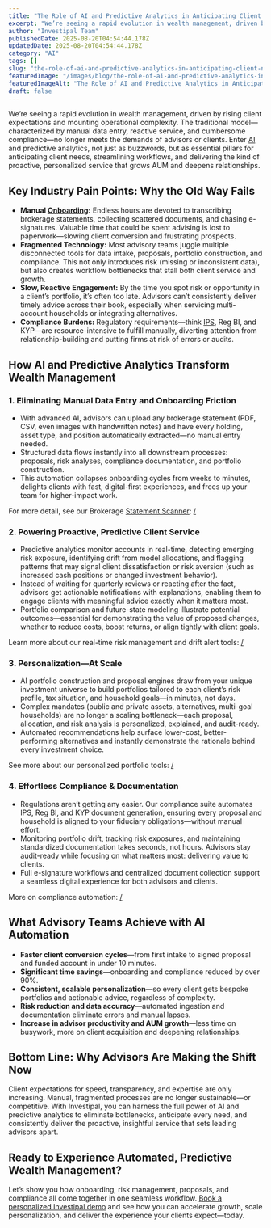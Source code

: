 ```yaml
---
title: "The Role of AI and Predictive Analytics in Anticipating Client Needs in Wealth Management"
excerpt: "We’re seeing a rapid evolution in wealth management, driven by rising client expectations and mounting operational complexity."
author: "Investipal Team"
publishedDate: 2025-08-20T04:54:44.178Z
updatedDate: 2025-08-20T04:54:44.178Z
category: "AI"
tags: []
slug: "the-role-of-ai-and-predictive-analytics-in-anticipating-client-needs-in-wealth-management"
featuredImage: "/images/blog/the-role-of-ai-and-predictive-analytics-in-anticipating-client-needs-in-wealth-management__68a55513095e5105f1bb809a_pexels-photo-7567591.jpeg"
featuredImageAlt: "The Role of AI and Predictive Analytics in Anticipating Client Needs in Wealth Management"
draft: false
---
```

<p>We’re seeing a rapid evolution in wealth management, driven by rising client expectations and mounting operational complexity. The traditional model—characterized by manual data entry, reactive service, and cumbersome compliance—no longer meets the demands of advisors or clients. Enter <a href="/blog/tag/ai">AI</a> and predictive analytics, not just as buzzwords, but as essential pillars for anticipating client needs, streamlining workflows, and delivering the kind of proactive, personalized service that grows AUM and deepens relationships.</p>

<h2>Key Industry Pain Points: Why the Old Way Fails</h2>
<ul><li><strong>Manual <a href="/blog/category/onboarding">Onboarding</a>:</strong> Endless hours are devoted to transcribing brokerage statements, collecting scattered documents, and chasing e-signatures. Valuable time that could be spent advising is lost to paperwork—slowing client conversion and frustrating prospects.</li><li><strong>Fragmented Technology:</strong> Most advisory teams juggle multiple disconnected tools for data intake, proposals, portfolio construction, and compliance. This not only introduces risk (missing or inconsistent data), but also creates workflow bottlenecks that stall both client service and growth.</li><li><strong>Slow, Reactive Engagement:</strong> By the time you spot risk or opportunity in a client’s portfolio, it’s often too late. Advisors can’t consistently deliver timely advice across their book, especially when servicing multi-account households or integrating alternatives.</li><li><strong>Compliance Burdens:</strong> Regulatory requirements—think <a href="/features/investment-policy-statements">IPS</a>, Reg BI, and KYP—are resource-intensive to fulfill manually, diverting attention from relationship-building and putting firms at risk of errors or audits.</li></ul>

<h2>How AI and Predictive Analytics Transform Wealth Management</h2>

<h3>1. Eliminating Manual Data Entry and Onboarding Friction</h3>
<ul><li>With advanced AI, advisors can upload any brokerage statement (PDF, CSV, even images with handwritten notes) and have every holding, asset type, and position automatically extracted—no manual entry needed.</li><li>Structured data flows instantly into all downstream processes: proposals, risk analyses, compliance documentation, and portfolio construction.</li><li>This automation collapses onboarding cycles from weeks to minutes, delights clients with fast, digital-first experiences, and frees up your team for higher-impact work.</li></ul>
<p>For more detail, see our Brokerage <a href="/features/automated-statement-scanner">Statement Scanner</a>: <a href="/">/</a></p>

<h3>2. Powering Proactive, Predictive Client Service</h3>
<ul><li>Predictive analytics monitor accounts in real-time, detecting emerging risk exposure, identifying drift from model allocations, and flagging patterns that may signal client dissatisfaction or risk aversion (such as increased cash positions or changed investment behavior).</li><li>Instead of waiting for quarterly reviews or reacting after the fact, advisors get actionable notifications with explanations, enabling them to engage clients with meaningful advice exactly when it matters most.</li><li>Portfolio comparison and future-state modeling illustrate potential outcomes—essential for demonstrating the value of proposed changes, whether to reduce costs, boost returns, or align tightly with client goals.</li></ul>
<p>Learn more about our real-time risk management and drift alert tools: <a href="/">/</a></p>

<h3>3. Personalization—At Scale</h3>
<ul><li>AI portfolio construction and proposal engines draw from your unique investment universe to build portfolios tailored to each client’s risk profile, tax situation, and household goals—in minutes, not days.</li><li>Complex mandates (public and private assets, alternatives, multi-goal households) are no longer a scaling bottleneck—each proposal, allocation, and risk analysis is personalized, explained, and audit-ready.</li><li>Automated recommendations help surface lower-cost, better-performing alternatives and instantly demonstrate the rationale behind every investment choice.</li></ul>
<p>See more about our personalized portfolio tools: <a href="/">/</a></p>

<h3>4. Effortless Compliance & Documentation</h3>
<ul><li>Regulations aren’t getting any easier. Our compliance suite automates IPS, Reg BI, and KYP document generation, ensuring every proposal and household is aligned to your fiduciary obligations—without manual effort.</li><li>Monitoring portfolio drift, tracking risk exposures, and maintaining standardized documentation takes seconds, not hours. Advisors stay audit-ready while focusing on what matters most: delivering value to clients.</li><li>Full e-signature workflows and centralized document collection support a seamless digital experience for both advisors and clients.</li></ul>
<p>More on compliance automation: <a href="/">/</a></p>

<h2>What Advisory Teams Achieve with AI Automation</h2>
<ul><li><strong>Faster client conversion cycles</strong>—from first intake to signed proposal and funded account in under 10 minutes.</li><li><strong>Significant time savings</strong>—onboarding and compliance reduced by over 90%.</li><li><strong>Consistent, scalable personalization</strong>—so every client gets bespoke portfolios and actionable advice, regardless of complexity.</li><li><strong>Risk reduction and data accuracy</strong>—automated ingestion and documentation eliminate errors and manual lapses.</li><li><strong>Increase in advisor productivity and AUM growth</strong>—less time on busywork, more on client acquisition and deepening relationships.</li></ul>

<h2>Bottom Line: Why Advisors Are Making the Shift Now</h2>
<p>Client expectations for speed, transparency, and expertise are only increasing. Manual, fragmented processes are no longer sustainable—or competitive. With Investipal, you can harness the full power of AI and predictive analytics to eliminate bottlenecks, anticipate every need, and consistently deliver the proactive, insightful service that sets leading advisors apart.</p>

<h2>Ready to Experience Automated, Predictive Wealth Management?</h2>
<p>Let’s show you how onboarding, risk management, proposals, and compliance all come together in one seamless workflow. <a href="/">Book a personalized Investipal demo</a> and see how you can accelerate growth, scale personalization, and deliver the experience your clients expect—today.</p>
